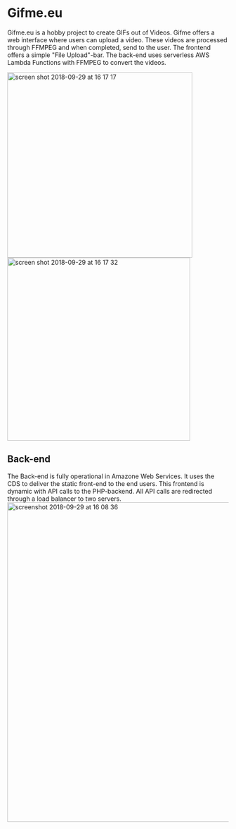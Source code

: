 # Gifme.eu
Gifme.eu is a hobby project to create GIFs out of Videos. 
Gifme offers a web interface where users can upload a video. These videos are processed through FFMPEG and when completed, send to the user. 
The frontend offers a simple "File Upload"-bar. The back-end uses serverless AWS Lambda Functions with FFMPEG to convert the videos. 

<img width="421" alt="screen shot 2018-09-29 at 16 17 17" src="https://user-images.githubusercontent.com/7584025/46246781-32248400-c403-11e8-8b06-da5dfac02d16.png">
<img width="416" alt="screen shot 2018-09-29 at 16 17 32" src="https://user-images.githubusercontent.com/7584025/46246782-32bd1a80-c403-11e8-996e-c76c6f888f74.png">

## Back-end
The Back-end is fully operational in Amazone Web Services. It uses the CDS to deliver the static front-end to the end users. This frontend is dynamic with API calls to the PHP-backend. 
All API calls are redirected through a load balancer to two servers. 
<img width="726" alt="screenshot 2018-09-29 at 16 08 36" src="https://user-images.githubusercontent.com/7584025/46246687-01901a80-c402-11e8-8158-7ccb32eb7263.png">
